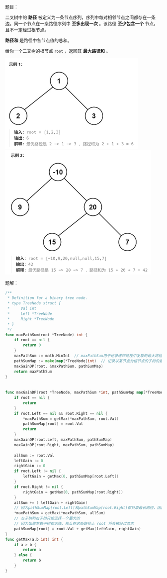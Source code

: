 题目：

二叉树中的 **路径** 被定义为一条节点序列，序列中每对相邻节点之间都存在一条边。同一个节点在一条路径序列中 **至多出现一次** 。该路径 **至少包含一个** 节点，且不一定经过根节点。

**路径和** 是路径中各节点值的总和。

给你一个二叉树的根节点 `root` ，返回其 **最大路径和** 。

<img src="124.二叉树中的最大路径和.assets/image-20231019130727076.png" alt="image-20231019130727076" style="zoom:50%;" />

<img src="124.二叉树中的最大路径和.assets/image-20231019130740178.png" alt="image-20231019130740178" style="zoom:50%;" />

题解：

```go
/**
 * Definition for a binary tree node.
 * type TreeNode struct {
 *     Val int
 *     Left *TreeNode
 *     Right *TreeNode
 * }
 */
func maxPathSum(root *TreeNode) int {
    if root == nil {
        return 0
    }
    maxPathSum := math.MinInt  // maxPathSum用于记录递归过程中发现的最大路径和
    pathSumMap := make(map[*TreeNode]int)  // 记录以某节点为根节点的子树的最大路径和
    maxGainDP(root, &maxPathSum, pathSumMap)
    return maxPathSum
}


func maxGainDP(root *TreeNode, maxPathSum *int, pathSumMap map[*TreeNode]int) {
    if root == nil {
        return
    }
    if root.Left == nil && root.Right == nil {
        *maxPathSum = getMax(*maxPathSum, root.Val)
        pathSumMap[root] = root.Val
        return
    }
    maxGainDP(root.Left, maxPathSum, pathSumMap)
    maxGainDP(root.Right, maxPathSum, pathSumMap)

    allSum := root.Val
    leftGain := 0
    rightGain := 0
    if root.Left != nil {
        leftGain = getMax(0, pathSumMap[root.Left])
    }
    if root.Right != nil {
        rightGain = getMax(0, pathSumMap[root.Right])
    }
    allSum += ( leftGain + rightGain)
    // 因为pathSumMap[root.Left]和pathSumMap[root.Right]都只取最长路径，因此这里的root的左右子树都只取单线
    *maxPathSum = getMax(*maxPathSum, allSum)  
    // 左子树和右子树只能选择一个最大的
    // 因为如果左右子树都选择，那么在这条路径上 root 将会被经过两次
    pathSumMap[root] = root.Val + getMax(leftGain, rightGain)   
}
func getMax(a,b int) int {
    if a > b {
        return a
    } else {
        return b
    }
}
```

